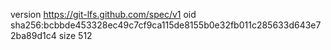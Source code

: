 version https://git-lfs.github.com/spec/v1
oid sha256:bcbbde453328ec49c7cf9ca115de8155b0e32fb011c285633d643e72ba89d1c4
size 512
